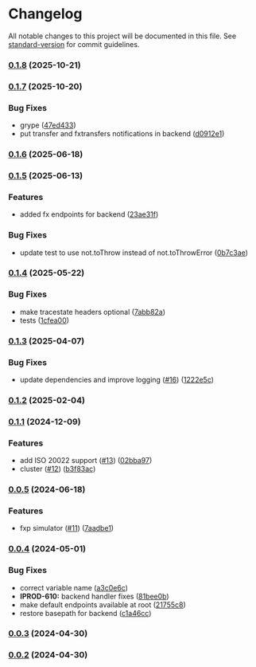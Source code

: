 # Changelog

All notable changes to this project will be documented in this file. See [standard-version](https://github.com/conventional-changelog/standard-version) for commit guidelines.

### [0.1.8](https://github.com/mojaloop/callback-handler-simulator-svc/compare/v0.1.7...v0.1.8) (2025-10-21)

### [0.1.7](https://github.com/mojaloop/callback-handler-simulator-svc/compare/v0.1.6...v0.1.7) (2025-10-20)


### Bug Fixes

* grype ([47ed433](https://github.com/mojaloop/callback-handler-simulator-svc/commit/47ed4332e98a141dd0b9318a368d3870261216e0))
* put transfer and fxtransfers notifications in backend ([d0912e1](https://github.com/mojaloop/callback-handler-simulator-svc/commit/d0912e10de64cc3f392a9d7c9554c7529bedebdc))

### [0.1.6](https://github.com/mojaloop/callback-handler-simulator-svc/compare/v0.1.6-snapshot.1...v0.1.6) (2025-06-18)

### [0.1.5](https://github.com/mojaloop/callback-handler-simulator-svc/compare/v0.1.4...v0.1.5) (2025-06-13)


### Features

* added fx endpoints for backend ([23ae31f](https://github.com/mojaloop/callback-handler-simulator-svc/commit/23ae31f6d3a24c4e09c642fb4e1e3778a0dc9896))


### Bug Fixes

* update test to use not.toThrow instead of not.toThrowError ([0b7c3ae](https://github.com/mojaloop/callback-handler-simulator-svc/commit/0b7c3aed2aef7a604c4ddf9e73e9348c6de0649c))

### [0.1.4](https://github.com/mojaloop/callback-handler-simulator-svc/compare/v0.1.3...v0.1.4) (2025-05-22)


### Bug Fixes

* make tracestate headers optional ([7abb82a](https://github.com/mojaloop/callback-handler-simulator-svc/commit/7abb82a9456545e4189097864cbe91f396c69c1e))
* tests ([1cfea00](https://github.com/mojaloop/callback-handler-simulator-svc/commit/1cfea00d7982e84ce7a965123bb38528aaaf8632))

### [0.1.3](https://github.com/mojaloop/callback-handler-simulator-svc/compare/v0.1.2...v0.1.3) (2025-04-07)


### Bug Fixes

* update dependencies and improve logging ([#16](https://github.com/mojaloop/callback-handler-simulator-svc/issues/16)) ([1222e5c](https://github.com/mojaloop/callback-handler-simulator-svc/commit/1222e5c1a8b5b4f5ac86e27689d02f2acd8f840d))

### [0.1.2](https://github.com/mojaloop/callback-handler-simulator-svc/compare/v0.1.1...v0.1.2) (2025-02-04)

### [0.1.1](https://github.com/mojaloop/callback-handler-simulator-svc/compare/v0.0.5...v0.1.1) (2024-12-09)


### Features

* add ISO 20022 support ([#13](https://github.com/mojaloop/callback-handler-simulator-svc/issues/13)) ([02bba97](https://github.com/mojaloop/callback-handler-simulator-svc/commit/02bba97e9a5b3eb666a1af72c552b32d69a665d5))
* cluster ([#12](https://github.com/mojaloop/callback-handler-simulator-svc/issues/12)) ([b3f83ac](https://github.com/mojaloop/callback-handler-simulator-svc/commit/b3f83ac5af42313693108ba5790385cb567c6d82))

### [0.0.5](https://github.com/mojaloop/callback-handler-simulator-svc/compare/v0.0.4...v0.0.5) (2024-06-18)


### Features

* fxp simulator ([#11](https://github.com/mojaloop/callback-handler-simulator-svc/issues/11)) ([7aadbe1](https://github.com/mojaloop/callback-handler-simulator-svc/commit/7aadbe149788e5b91d507819c606ac2024a9a1ae))

### [0.0.4](https://github.com/mojaloop/callback-handler-simulator-svc/compare/v0.0.3...v0.0.4) (2024-05-01)


### Bug Fixes

* correct variable name ([a3c0e6c](https://github.com/mojaloop/callback-handler-simulator-svc/commit/a3c0e6c18fa775d556225a1afa526a00ed763a5a))
* **IPROD-610:** backend handler fixes ([81bee0b](https://github.com/mojaloop/callback-handler-simulator-svc/commit/81bee0b69707f203d1333bf0dea0d7fea3463a1e))
* make default endpoints available at root ([21755c8](https://github.com/mojaloop/callback-handler-simulator-svc/commit/21755c813d3dd862ce424837094c53e141346654))
* restore basepath for backend ([c1a46cc](https://github.com/mojaloop/callback-handler-simulator-svc/commit/c1a46cc8417e44a33e1d8e83af749cf30533846a))

### [0.0.3](https://github.com/mojaloop/callback-handler-simulator-svc/compare/v0.0.3-snapshot.0...v0.0.3) (2024-04-30)

### [0.0.2](https://github.com/mojaloop/callback-handler-simulator-svc/compare/v0.0.2-snapshot.1...v0.0.2) (2024-04-30)
